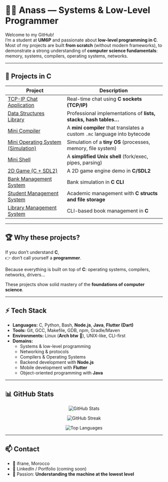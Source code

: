 # 👨‍💻 Anass — Systems & Low-Level Programmer

Welcome to my GitHub!  
I’m a student at **UM6P** and passionate about **low-level programming in C**.  
Most of my projects are built **from scratch** (without modern frameworks), to demonstrate a strong understanding of **computer science fundamentals**: memory, systems, compilers, operating systems, networks.

---

## 🚀 Projects in C

| Project | Description |
|---------|-------------|
| [TCP-IP Chat Application](https://github.com/ansettaf/Application-de-chat-TCP-IP-) | Real-time chat using **C sockets (TCP/IP)** |
| [Data Structures Library](https://github.com/ansettaf/Biblioth-que-de-structures-de-donn-es) | Professional implementations of **lists, stacks, hash tables…** |
| [Mini Compiler](https://github.com/ansettaf/Mini-Compilateur-Langage) | A **mini compiler** that translates a custom `.mc` language into bytecode |
| [Mini Operating System (Simulation)](https://github.com/ansettaf/Mini-Syst-me-d-Exploitation-Simulation-) | Simulation of a **tiny OS** (processes, memory, file system) |
| [Mini Shell](https://github.com/ansettaf/-Mini-Shell-C-Project-) | A **simplified Unix shell** (fork/exec, pipes, parsing) |
| [2D Game (C + SDL2)](https://github.com/ansettaf/Jeu-Vid-o-avec-Graphiques-C-SDL-) | A 2D game engine demo in **C/SDL2** |
| [Bank Management System](https://github.com/ansettaf/Bank-Management-System-CLI-) | Bank simulation in **C CLI** |
| [Student Management System](https://github.com/ansettaf/Syst-me-de-gestion-des-tudiants) | Academic management with **C structs and file storage** |
| [Library Management System](https://github.com/ansettaf/Syst-me-de-gestion-de-biblioth-que-CLI-) | CLI-based book management in **C** |

---

## 🏆 Why these projects?
If you don’t understand **C**,  
👉 don’t call yourself a **programmer**.  

Because everything is built on top of **C**: operating systems, compilers, networks, drivers…  

These projects show solid mastery of the **foundations of computer science**.  

---

## ⚡ Tech Stack
- **Languages:** C, Python, Bash, **Node.js**, **Java**, **Flutter (Dart)**  
- **Tools:** Git, GCC, Makefile, GDB, npm, Gradle/Maven  
- **Environments:** Linux (**Arch btw** 🐧), UNIX-like, CLI-first  
- **Domains:**  
  - Systems & low-level programming  
  - Networking & protocols  
  - Compilers & Operating Systems  
  - Backend development with **Node.js**  
  - Mobile development with **Flutter**  
  - Object-oriented programming with **Java**

---

## 📊 GitHub Stats
<p align="center">
  <img src="https://github-readme-stats.vercel.app/api?username=ansettaf&show_icons=true&theme=tokyonight" alt="GitHub Stats" />
</p>
<p align="center">
  <img src="https://github-readme-streak-stats.herokuapp.com?user=ansettaf&theme=tokyonight" alt="GitHub Streak" />
</p>
<p align="center">
  <img src="https://github-readme-stats.vercel.app/api/top-langs/?username=ansettaf&layout=compact&theme=tokyonight" alt="Top Languages" />
</p>

---

## 📫 Contact
- 📍 ifrane, Morocco  
- 💼 LinkedIn / Portfolio (coming soon)  
- 🖤 Passion: **Understanding the machine at the lowest level**
